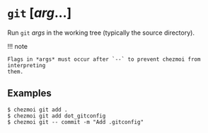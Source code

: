 # `git` [*arg*...]

Run `git` *args* in the working tree (typically the source directory).

!!! note

    Flags in *args* must occur after `--` to prevent chezmoi from interpreting
    them.

## Examples

```console
$ chezmoi git add .
$ chezmoi git add dot_gitconfig
$ chezmoi git -- commit -m "Add .gitconfig"
```
